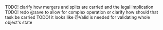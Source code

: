TODO! clarify how mergers and splits are carried and the legal implication
TODO! redo @save to allow for complex operation or clarify how should that task be carried
TODO! it looks like @Valid is needed for validating whole object's state
